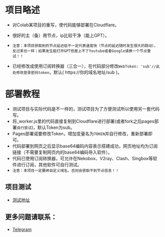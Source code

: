 #  项目略述
* 对Colab某项目的重写，使代码能够部署在Cloudflare。
* 很好的主（备）用节点，ip比较干净（能上GPT）。
* `注意：本项目获取到的节点延迟低不一定代表速度快（节点的延迟随时发生很大的跳动），反过来也一样；如果发生能打开GPT但是上不了Youtube或者Google请换一个节点重试！！`

* 已经修改成使用订阅转换器（三合一），在代码部分修改`WebToken: 'sub'//此处修改登录密码token`，默认( https://你的域名地址/sub )。

#  部署教程
* 测试项目与实际代码是不一样的，测试项目为了方便测试所以使用另一套代码写。
* 将_worker.js里的代码直接复制到Cloudflare进行部署(或者fork之后pages部署`自行尝试`)，默认Token为sub。
* Pages部署诺要修改Token，增加变量名为`TOKEN`并自行修改，重新部署即可。
* 代码部署到网页之后显示base64编码内容表示搭建成功，网页地址均为订阅链接（不需要复制网页内的base64编码导入软件）。
* 代码已使用订阅转换器，可允许在Nekobox、V2ray、Clash、Singbox等软件进行订阅，其他软件可自行测试。
* `注意：本项目一定要绑自定义域名，否则会获取不到节点信息！！`

##  项目测试
* [测试地址](https://colad.xyhk.us.kg)

##  更多问题请联系：
* [Telegram](https://t.me/Enkelte_bot)
